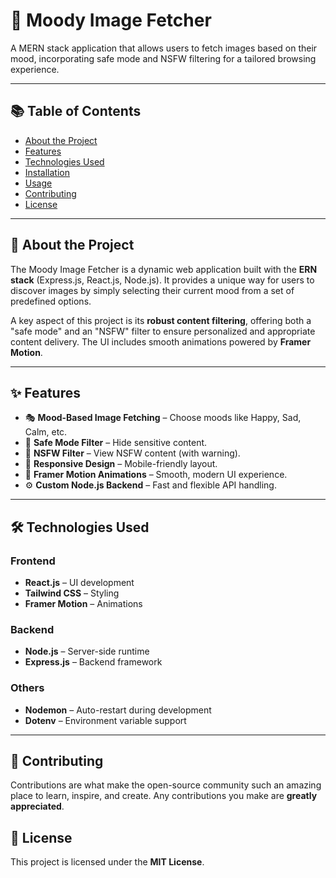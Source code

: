 # 🌈 Moody Image Fetcher

A MERN stack application that allows users to fetch images based on their mood, incorporating safe mode and NSFW filtering for a tailored browsing experience.

---

## 📚 Table of Contents

- [About the Project](#about-the-project)
- [Features](#features)
- [Technologies Used](#technologies-used)
- [Installation](#installation)
- [Usage](#usage)
- [Contributing](#contributing)
- [License](#license)

---

## 📖 About the Project

The Moody Image Fetcher is a dynamic web application built with the **ERN stack** (Express.js, React.js, Node.js). It provides a unique way for users to discover images by simply selecting their current mood from a set of predefined options.

A key aspect of this project is its **robust content filtering**, offering both a "safe mode" and an "NSFW" filter to ensure personalized and appropriate content delivery. The UI includes smooth animations powered by **Framer Motion**.

---

## ✨ Features

- 🎭 **Mood-Based Image Fetching** – Choose moods like Happy, Sad, Calm, etc.
- 🔐 **Safe Mode Filter** – Hide sensitive content.
- 🚫 **NSFW Filter** – View NSFW content (with warning).
- 📱 **Responsive Design** – Mobile-friendly layout.
- 💫 **Framer Motion Animations** – Smooth, modern UI experience.
- ⚙️ **Custom Node.js Backend** – Fast and flexible API handling.

---

## 🛠 Technologies Used

### Frontend
- **React.js** – UI development
- **Tailwind CSS** – Styling
- **Framer Motion** – Animations

### Backend
- **Node.js** – Server-side runtime
- **Express.js** – Backend framework

### Others
- **Nodemon** – Auto-restart during development
- **Dotenv** – Environment variable support

---
## 🤝 Contributing

Contributions are what make the open-source community such an amazing place to learn, inspire, and create. Any contributions you make are **greatly appreciated**.


## 📄 License

This project is licensed under the **MIT License**. 
